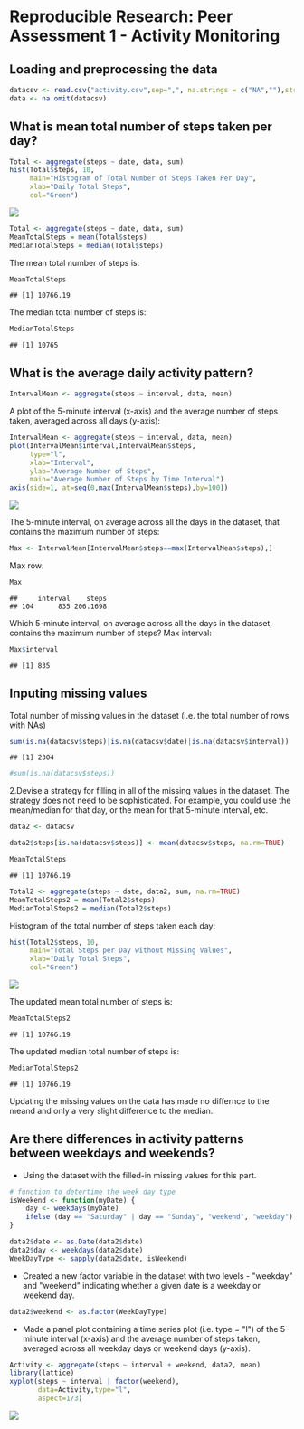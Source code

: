 #   Reproducible Research: Peer Assessment 1 - Activity Monitoring  


## Loading and preprocessing the data

```r
datacsv <- read.csv("activity.csv",sep=",", na.strings = c("NA",""),stringsAsFactors = FALSE)
data <- na.omit(datacsv)
```
## What is mean total number of steps taken per day?


```r
Total <- aggregate(steps ~ date, data, sum)
hist(Total$steps, 10,
     main="Histogram of Total Number of Steps Taken Per Day",
     xlab="Daily Total Steps",
     col="Green")
```

![](PA1_template_files/figure-html/unnamed-chunk-2-1.png) 


```r
Total <- aggregate(steps ~ date, data, sum)
MeanTotalSteps = mean(Total$steps)
MedianTotalSteps = median(Total$steps)
```
The mean total number of steps is:

```r
MeanTotalSteps
```

```
## [1] 10766.19
```
The median total number of steps is:

```r
MedianTotalSteps
```

```
## [1] 10765
```

## What is the average daily activity pattern?


```r
IntervalMean <- aggregate(steps ~ interval, data, mean)
```
A plot of the 5-minute interval (x-axis) and the average number of steps taken, averaged across all days (y-axis):

```r
IntervalMean <- aggregate(steps ~ interval, data, mean)
plot(IntervalMean$interval,IntervalMean$steps,
     type="l",
     xlab="Interval", 
     ylab="Average Number of Steps",
     main="Average Number of Steps by Time Interval")
axis(side=1, at=seq(0,max(IntervalMean$steps),by=100))
```

![](PA1_template_files/figure-html/unnamed-chunk-7-1.png) 

The 5-minute interval, on average across all the days in the dataset, that contains the maximum number of steps:

```r
Max <- IntervalMean[IntervalMean$steps==max(IntervalMean$steps),]
```
Max row:

```r
Max
```

```
##     interval    steps
## 104      835 206.1698
```
Which 5-minute interval, on average across all the days in the dataset, contains the maximum number of steps?
Max interval:

```r
Max$interval
```

```
## [1] 835
```

## Inputing missing values
Total number of missing values in the dataset (i.e. the total number of rows with NAs)

```r
sum(is.na(datacsv$steps)|is.na(datacsv$date)|is.na(datacsv$interval))
```

```
## [1] 2304
```

```r
#sum(is.na(datacsv$steps))
```

2.Devise a strategy for filling in all of the missing values in the dataset. The strategy does not need to be sophisticated. For example, you could use the mean/median for that day, or the mean for that 5-minute interval, etc.



```r
data2 <- datacsv

data2$steps[is.na(datacsv$steps)] <- mean(datacsv$steps, na.rm=TRUE)

MeanTotalSteps
```

```
## [1] 10766.19
```



```r
Total2 <- aggregate(steps ~ date, data2, sum, na.rm=TRUE)
MeanTotalSteps2 = mean(Total2$steps)
MedianTotalSteps2 = median(Total2$steps)
```

Histogram of the total number of steps taken each day:


```r
hist(Total2$steps, 10,
     main="Total Steps per Day without Missing Values",
     xlab="Daily Total Steps",
     col="Green")
```

![](PA1_template_files/figure-html/unnamed-chunk-14-1.png) 

The updated mean total number of steps is:

```r
MeanTotalSteps2
```

```
## [1] 10766.19
```
The updated median total number of steps is:

```r
MedianTotalSteps2
```

```
## [1] 10766.19
```

Updating the missing values on the data has made no differnce to the meand and only a very slight difference to the median.

## Are there differences in activity patterns between weekdays and weekends?

- Using the dataset with the filled-in missing values for this part.


```r
# function to detertime the week day type
isWeekend <- function(myDate) {
    day <- weekdays(myDate)
    ifelse (day == "Saturday" | day == "Sunday", "weekend", "weekday")
}

data2$date <- as.Date(data2$date)
data2$day <- weekdays(data2$date)
WeekDayType <- sapply(data2$date, isWeekend)
```

- Created a new factor variable in the dataset with two levels - "weekday" and "weekend" indicating whether a given date is a weekday or weekend day.

```r
data2$weekend <- as.factor(WeekDayType)
```

- Made a panel plot containing a time series plot (i.e. type = "l") of the 5-minute interval (x-axis) and the average number of steps taken, averaged across all weekday days or weekend days (y-axis).

```r
Activity <- aggregate(steps ~ interval + weekend, data2, mean)
library(lattice)
xyplot(steps ~ interval | factor(weekend),
       data=Activity,type="l",
       aspect=1/3)
```

![](PA1_template_files/figure-html/unnamed-chunk-19-1.png) 

